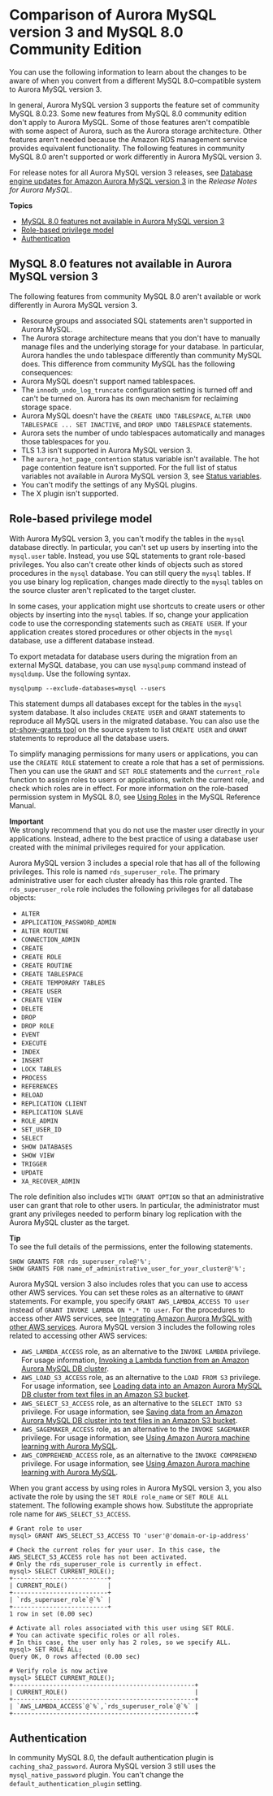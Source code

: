 # Comparison of Aurora MySQL version 3 and MySQL 8\.0 Community Edition<a name="Aurora.AuroraMySQL.Compare-80-v3"></a>

You can use the following information to learn about the changes to be aware of when you convert from a different MySQL 8\.0–compatible system to Aurora MySQL version 3\.

 In general, Aurora MySQL version 3 supports the feature set of community MySQL 8\.0\.23\. Some new features from MySQL 8\.0 community edition don't apply to Aurora MySQL\. Some of those features aren't compatible with some aspect of Aurora, such as the Aurora storage architecture\. Other features aren't needed because the Amazon RDS management service provides equivalent functionality\. The following features in community MySQL 8\.0 aren't supported or work differently in Aurora MySQL version 3\. 

 For release notes for all Aurora MySQL version 3 releases, see [ Database engine updates for Amazon Aurora MySQL version 3](https://docs.aws.amazon.com/AmazonRDS/latest/AuroraMySQLReleaseNotes/AuroraMySQL.Updates.30Updates.html) in the *Release Notes for Aurora MySQL*\. 

**Topics**
+ [MySQL 8\.0 features not available in Aurora MySQL version 3](#Aurora.AuroraMySQL.Compare-80-v3-features)
+ [Role\-based privilege model](#AuroraMySQL.privilege-model)
+ [Authentication](#AuroraMySQL.mysql80-authentication)

## MySQL 8\.0 features not available in Aurora MySQL version 3<a name="Aurora.AuroraMySQL.Compare-80-v3-features"></a>

 The following features from community MySQL 8\.0 aren't available or work differently in Aurora MySQL version 3\. 
+  Resource groups and associated SQL statements aren't supported in Aurora MySQL\. 
+  The Aurora storage architecture means that you don't have to manually manage files and the underlying storage for your database\. In particular, Aurora handles the undo tablespace differently than community MySQL does\. This difference from community MySQL has the following consequences: 
  +  Aurora MySQL doesn't support named tablespaces\. 
  +  The `innodb_undo_log_truncate` configuration setting is turned off and can't be turned on\. Aurora has its own mechanism for reclaiming storage space\. 
  +  Aurora MySQL doesn't have the `CREATE UNDO TABLESPACE`, `ALTER UNDO TABLESPACE ... SET INACTIVE`, and `DROP UNDO TABLESPACE` statements\. 
  +  Aurora sets the number of undo tablespaces automatically and manages those tablespaces for you\. 
+  TLS 1\.3 isn't supported in Aurora MySQL version 3\. 
+  The `aurora_hot_page_contention` status variable isn't available\. The hot page contention feature isn't supported\. For the full list of status variables not available in Aurora MySQL version 3, see [Status variables](Aurora.AuroraMySQL.Compare-v2-v3.md#AuroraMySQL.mysql80-status-vars)\. 
+  You can't modify the settings of any MySQL plugins\. 
+  The X plugin isn't supported\. 

## Role\-based privilege model<a name="AuroraMySQL.privilege-model"></a>

 With Aurora MySQL version 3, you can't modify the tables in the `mysql` database directly\. In particular, you can't set up users by inserting into the `mysql.user` table\. Instead, you use SQL statements to grant role\-based privileges\. You also can't create other kinds of objects such as stored procedures in the `mysql` database\. You can still query the `mysql` tables\. If you use binary log replication, changes made directly to the `mysql` tables on the source cluster aren't replicated to the target cluster\. 

 In some cases, your application might use shortcuts to create users or other objects by inserting into the `mysql` tables\. If so, change your application code to use the corresponding statements such as `CREATE USER`\. If your application creates stored procedures or other objects in the `mysql` database, use a different database instead\. 

 To export metadata for database users during the migration from an external MySQL database, you can use `mysqlpump` command instead of `mysqldump`\. Use the following syntax\. 

```
mysqlpump --exclude-databases=mysql --users
```

 This statement dumps all databases except for the tables in the `mysql` system database\. It also includes `CREATE USER` and `GRANT` statements to reproduce all MySQL users in the migrated database\. You can also use the [pt\-show\-grants tool](https://www.percona.com/doc/percona-toolkit/LATEST/pt-show-grants.html) on the source system to list `CREATE USER` and `GRANT` statements to reproduce all the database users\. 

 To simplify managing permissions for many users or applications, you can use the `CREATE ROLE` statement to create a role that has a set of permissions\. Then you can use the `GRANT` and `SET ROLE` statements and the `current_role` function to assign roles to users or applications, switch the current role, and check which roles are in effect\. For more information on the role\-based permission system in MySQL 8\.0, see [Using Roles](https://dev.mysql.com/doc/refman/8.0/en/roles.html) in the MySQL Reference Manual\. 

**Important**  
We strongly recommend that you do not use the master user directly in your applications\. Instead, adhere to the best practice of using a database user created with the minimal privileges required for your application\.

 Aurora MySQL version 3 includes a special role that has all of the following privileges\. This role is named `rds_superuser_role`\. The primary administrative user for each cluster already has this role granted\. The `rds_superuser_role` role includes the following privileges for all database objects: 
+  `ALTER` 
+  `APPLICATION_PASSWORD_ADMIN` 
+  `ALTER ROUTINE` 
+  `CONNECTION_ADMIN` 
+  `CREATE` 
+  `CREATE ROLE` 
+  `CREATE ROUTINE` 
+  `CREATE TABLESPACE` 
+  `CREATE TEMPORARY TABLES` 
+  `CREATE USER` 
+  `CREATE VIEW` 
+  `DELETE` 
+  `DROP` 
+  `DROP ROLE` 
+  `EVENT` 
+  `EXECUTE` 
+  `INDEX` 
+  `INSERT` 
+  `LOCK TABLES` 
+  `PROCESS` 
+  `REFERENCES` 
+  `RELOAD` 
+  `REPLICATION CLIENT` 
+  `REPLICATION SLAVE` 
+  `ROLE_ADMIN` 
+  `SET_USER_ID` 
+  `SELECT` 
+  `SHOW DATABASES` 
+  `SHOW VIEW` 
+  `TRIGGER` 
+  `UPDATE` 
+  `XA_RECOVER_ADMIN` 

 The role definition also includes `WITH GRANT OPTION` so that an administrative user can grant that role to other users\. In particular, the administrator must grant any privileges needed to perform binary log replication with the Aurora MySQL cluster as the target\. 

**Tip**  
 To see the full details of the permissions, enter the following statements\.   

```
SHOW GRANTS FOR rds_superuser_role@'%';
SHOW GRANTS FOR name_of_administrative_user_for_your_cluster@'%';
```

 Aurora MySQL version 3 also includes roles that you can use to access other AWS services\. You can set these roles as an alternative to `GRANT` statements\. For example, you specify `GRANT AWS_LAMBDA_ACCESS TO user` instead of `GRANT INVOKE LAMBDA ON *.* TO user`\. For the procedures to access other AWS services, see [Integrating Amazon Aurora MySQL with other AWS services](AuroraMySQL.Integrating.md)\. Aurora MySQL version 3 includes the following roles related to accessing other AWS services: 
+  `AWS_LAMBDA_ACCESS` role, as an alternative to the `INVOKE LAMBDA` privilege\. For usage information, [Invoking a Lambda function from an Amazon Aurora MySQL DB cluster](AuroraMySQL.Integrating.Lambda.md)\. 
+  `AWS_LOAD_S3_ACCESS` role, as an alternative to the `LOAD FROM S3` privilege\. For usage information, see [Loading data into an Amazon Aurora MySQL DB cluster from text files in an Amazon S3 bucket](AuroraMySQL.Integrating.LoadFromS3.md)\. 
+  `AWS_SELECT_S3_ACCESS` role, as an alternative to the `SELECT INTO S3` privilege\. For usage information, see [Saving data from an Amazon Aurora MySQL DB cluster into text files in an Amazon S3 bucket](AuroraMySQL.Integrating.SaveIntoS3.md)\. 
+  `AWS_SAGEMAKER_ACCESS` role, as an alternative to the `INVOKE SAGEMAKER` privilege\. For usage information, see [Using Amazon Aurora machine learning with Aurora MySQL](mysql-ml.md)\. 
+  `AWS_COMPREHEND_ACCESS` role, as an alternative to the `INVOKE COMPREHEND` privilege\. For usage information, see [Using Amazon Aurora machine learning with Aurora MySQL](mysql-ml.md)\. 

 When you grant access by using roles in Aurora MySQL version 3, you also activate the role by using the `SET ROLE role_name` or `SET ROLE ALL` statement\. The following example shows how\. Substitute the appropriate role name for `AWS_SELECT_S3_ACCESS`\. 

```
# Grant role to user
mysql> GRANT AWS_SELECT_S3_ACCESS TO 'user'@'domain-or-ip-address'

# Check the current roles for your user. In this case, the AWS_SELECT_S3_ACCESS role has not been activated.
# Only the rds_superuser_role is currently in effect.
mysql> SELECT CURRENT_ROLE();
+--------------------------+
| CURRENT_ROLE()           |
+--------------------------+
| `rds_superuser_role`@`%` |
+--------------------------+
1 row in set (0.00 sec)

# Activate all roles associated with this user using SET ROLE.
# You can activate specific roles or all roles.
# In this case, the user only has 2 roles, so we specify ALL.
mysql> SET ROLE ALL;
Query OK, 0 rows affected (0.00 sec)

# Verify role is now active
mysql> SELECT CURRENT_ROLE();
+--------------------------------------------------+
| CURRENT_ROLE()                                   |
+--------------------------------------------------+
| `AWS_LAMBDA_ACCESS`@`%`,`rds_superuser_role`@`%` |
+--------------------------------------------------+
```

## Authentication<a name="AuroraMySQL.mysql80-authentication"></a>

 In community MySQL 8\.0, the default authentication plugin is `caching_sha2_password`\. Aurora MySQL version 3 still uses the `mysql_native_password` plugin\. You can't change the `default_authentication_plugin` setting\. 